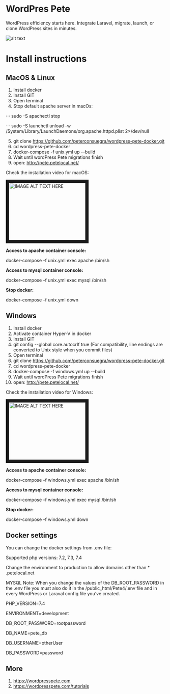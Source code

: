 # WordPres Pete

WordPress efficiency starts here. Integrate Laravel, migrate, launch, or clone WordPress sites in minutes.

![alt text](https://raw.githubusercontent.com/peterconsuegra/wordpress-pete-docker/master/apache/petelogo.png "WordPress Pete Logo")

# Install instructions

## MacOS & Linux

1. Install docker
2. Install GIT
3. Open terminal
4. Stop default apache server in macOs:

⋅⋅⋅ sudo -S apachectl stop

⋅⋅⋅ sudo -S launchctl unload -w /System/Library/LaunchDaemons/org.apache.httpd.plist 2>/dev/null

5. git clone https://github.com/peterconsuegra/wordpress-pete-docker.git
6. cd wordpress-pete-docker
7. docker-compose -f unix.yml up --build
8. Wait until wordPress Pete migrations finish
9. open: http://pete.petelocal.net/

Check the installation video for macOS:

<a href="http://www.youtube.com/watch?feature=player_embedded&v=_DWmv0Mqrhk
" target="_blank"><img src="http://img.youtube.com/vi/_DWmv0Mqrhk/0.jpg" 
alt="IMAGE ALT TEXT HERE" width="240" height="180" border="10" /></a>

__Access to apache container console:__

docker-compose -f unix.yml exec apache /bin/sh 

__Access to mysql container console:__

docker-compose -f unix.yml exec mysql /bin/sh 

__Stop docker:__

docker-compose -f unix.yml down


## Windows

1. Install docker
2. Activate container Hyper-V in docker
3. Install GIT
4. git config --global core.autocrlf true (For compatibility, line endings are converted to Unix style when you commit files)
5. Open terminal
6. git clone https://github.com/peterconsuegra/wordpress-pete-docker.git
7. cd wordpress-pete-docker  
8. docker-compose -f windows.yml up --build
9. Wait until wordPress Pete migrations finish
10. open: http://pete.petelocal.net/

Check the installation video for Windows:

<a href="http://www.youtube.com/watch?feature=player_embedded&v=ML8NNVGfq8I
" target="_blank"><img src="http://img.youtube.com/vi/ML8NNVGfq8I/0.jpg" 
alt="IMAGE ALT TEXT HERE" width="240" height="180" border="10" /></a>


__Access to apache container console:__

docker-compose -f windows.yml exec apache /bin/sh 

__Access to mysql container console:__

docker-compose -f windows.yml exec mysql /bin/sh 

__Stop docker:__

docker-compose -f windows.yml down

## Docker settings

You can change the docker settings from .env file:

Supported php versions: 7.2, 7.3, 7.4

Change the environment to production to allow domains other than * .petelocal.net

MYSQL Note: When you change the values of the DB_ROOT_PASSWORD in the .env file you must also do it in the /public_html/Pete4/.env file and in every WordPress or Laraval config file you’ve created.

PHP_VERSION=7.4

ENVIRONMENT=development

DB_ROOT_PASSWORD=rootpassword

DB_NAME=pete_db

DB_USERNAME=otherUser

DB_PASSWORD=password

## More

1. https://wordpresspete.com
2. https://wordpresspete.com/tutorials





